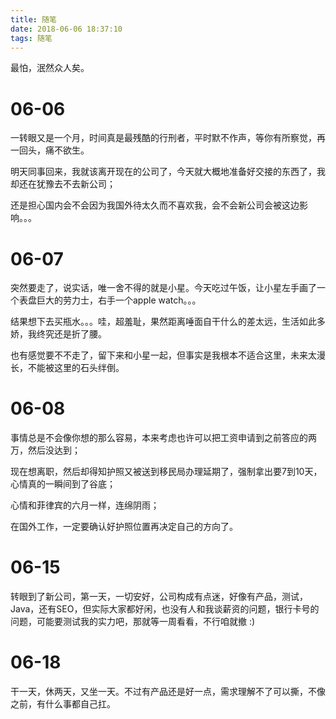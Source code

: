 ```yaml
---
title: 随笔
date: 2018-06-06 18:37:10
tags: 随笔
---
```


最怕，泯然众人矣。
<!-- more -->
# 06-06

一转眼又是一个月，时间真是最残酷的行刑者，平时默不作声，等你有所察觉，再一回头，痛不欲生。

明天同事回来，我就该离开现在的公司了，今天就大概地准备好交接的东西了，我却还在犹豫去不去新公司；

还是担心国内会不会因为我国外待太久而不喜欢我，会不会新公司会被这边影响。。。

# 06-07

突然要走了，说实话，唯一舍不得的就是小星。今天吃过午饭，让小星左手画了一个表盘巨大的劳力士，右手一个apple watch。。。

结果想下去买瓶水。。。哇，超羞耻，果然距离唾面自干什么的差太远，生活如此多娇，我终究还是折了腰。

也有感觉要不不走了，留下来和小星一起，但事实是我根本不适合这里，未来太漫长，不能被这里的石头绊倒。

# 06-08

事情总是不会像你想的那么容易，本来考虑也许可以把工资申请到之前答应的两万，然后没达到；

现在想离职，然后却得知护照又被送到移民局办理延期了，强制拿出要7到10天，心情真的一瞬间到了谷底；

心情和菲律宾的六月一样，连绵阴雨；

在国外工作，一定要确认好护照位置再决定自己的方向了。

# 06-15

转眼到了新公司，第一天，一切安好，公司构成有点迷，好像有产品，测试，Java，还有SEO，但实际大家都好闲，也没有人和我谈薪资的问题，银行卡号的问题，可能要测试我的实力吧，那就等一周看看，不行咱就撤 :)

# 06-18 

干一天，休两天，又坐一天。不过有产品还是好一点，需求理解不了可以撕，不像之前，有什么事都自己扛。
